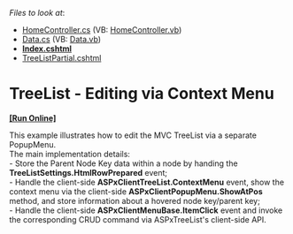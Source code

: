 <!-- default file list -->
*Files to look at*:

* [HomeController.cs](./CS/TreeListEditing/Controllers/HomeController.cs) (VB: [HomeController.vb](./VB/TreeListEditing/Controllers/HomeController.vb))
* [Data.cs](./CS/TreeListEditing/Models/Data.cs) (VB: [Data.vb](./VB/TreeListEditing/Models/Data.vb))
* **[Index.cshtml](./CS/TreeListEditing/Views/Home/Index.cshtml)**
* [TreeListPartial.cshtml](./CS/TreeListEditing/Views/Home/TreeListPartial.cshtml)
<!-- default file list end -->
# TreeList - Editing via Context Menu
<!-- run online -->
**[[Run Online]](https://codecentral.devexpress.com/t144034)**
<!-- run online end -->


This example illustrates how to edit the MVC TreeList via a separate PopupMenu.<br />The main implementation details:<br />- Store the Parent Node Key data within a node by handing the <strong>TreeListSettings.HtmlRowPrepared</strong> event;<br />- Handle the client-side <strong>ASPxClientTreeList.ContextMenu</strong> event, show the context menu via the client-side <strong>ASPxClientPopupMenu.ShowAtPos</strong> method, and store information about a hovered node key/parent key;<br />- Handle the client-side <strong>ASPxClientMenuBase.ItemClick</strong> event and invoke the corresponding CRUD command via ASPxTreeList's client-side API.

<br/>



